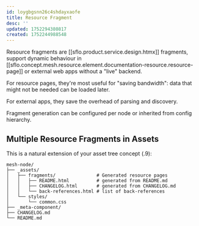 ```yaml
---
id: loygbgsnn26c4shdayxaofe
title: Resource Fragment
desc: ''
updated: 1752294380817
created: 1752244988548
---
```


Resource fragments are [[sflo.product.service.design.htmx]] fragments, support dynamic behaviour in [[sflo.concept.mesh.resource.element.documentation-resource.resource-page]] or external web apps without a "live" backend.

For resource pages, they're most useful for "saving bandwidth": data that might not be needed can be loaded later.

For external apps, they save the overhead of parsing and discovery.

Fragment generation can be configured per node or inherited from config hierarchy.

## **Multiple Resource Fragments in Assets**

This is a natural extension of your asset tree concept (.9):

```
mesh-node/
├── _assets/
│   ├── fragments/               # Generated resource pages
│   │   ├── README.html          # generated from README.md
│   │   ├── CHANGELOG.html       # generated from CHANGELOG.md
│   │   └── back-references.html # list of back-references
│   └── styles/
│       └── common.css
├── _meta-component/
├── CHANGELOG.md
└── README.md
```

